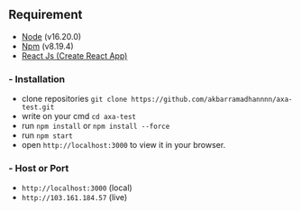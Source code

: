 ## Requirement
- [Node](https://nodejs.org/en/) (v16.20.0)
- [Npm](https://www.npmjs.com/) (v8.19.4)
- [React Js (Create React App)](https://reactjs.org)

### - Installation
- clone repositories ```git clone https://github.com/akbarramadhannnn/axa-test.git```
- write on your cmd ```cd axa-test```
- run ```npm install``` or ```npm install --force```
- run ```npm start```
- open ```http://localhost:3000``` to view it in your browser.

### - Host or Port
- ```http://localhost:3000``` (local)
- ```http://103.161.184.57``` (live)
